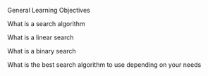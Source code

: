 General Learning Objectives

What is a search algorithm

What is a linear search

What is a binary search

What is the best search algorithm to use depending on your needs
